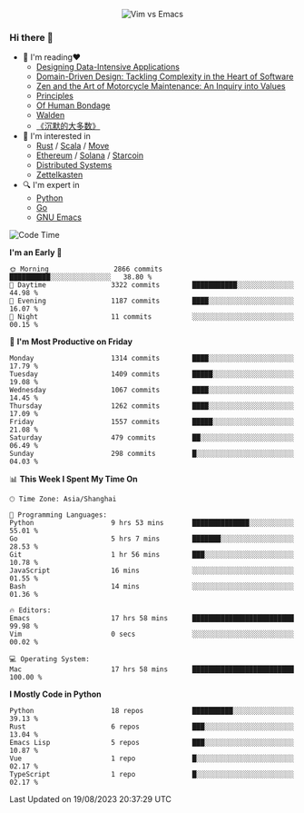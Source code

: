 <p align="center">
    <img src="https://gist.githubusercontent.com/coldnight/e696baffb094e71c96cb302118878eae/raw/40ea5053a6f66cc65f90f437e4173497da225958/banner.gif" alt="Vim vs Emacs" />
</p>

### Hi there 👋

- 📖 I'm reading❤️
    + [Designing Data-Intensive Applications](https://www.oreilly.com/library/view/designing-data-intensive-applications/9781491903063/)
    + [Domain-Driven Design: Tackling Complexity in the Heart of Software](https://www.dddcommunity.org/book/evans_2003/)
    + [Zen and the Art of Motorcycle Maintenance: An Inquiry into Values](https://en.wikipedia.org/wiki/Zen_and_the_Art_of_Motorcycle_Maintenance)
    + [Principles](https://www.principles.com/)
    + [Of Human Bondage](https://en.wikipedia.org/wiki/Of_Human_Bondage)
    + [Walden](https://en.wikipedia.org/wiki/Walden)
    + [《沉默的大多数》](https://en.wikipedia.org/wiki/Silent_majority)
- 🌱 I'm interested in
    + [Rust](https://www.rust-lang.org/) / [Scala](https://www.scala-lang.org/) / [Move](https://github.com/move-language/move/)
    + [Ethereum](https://ethereum.org/en/) / [Solana](https://solana.com/) / [Starcoin](https://github.com/starcoinorg/starcoin)
	+ [Distributed Systems](https://www.linuxzen.com/notes/topics/20200320174417_%E5%88%86%E5%B8%83%E5%BC%8F/)
	+ [Zettelkasten](https://www.linuxzen.com/notes/notes/20220120080920-slip_box/)
- 🔍 I'm expert in
    + [Python](https://www.python.org/)
    + [Go](https://go.dev/)
    + [GNU Emacs](https://www.gnu.org/software/emacs/)

<!--START_SECTION:waka-->
![Code Time](http://img.shields.io/badge/Code%20Time-2%2C307%20hrs%2042%20mins-blue)

**I'm an Early 🐤** 

```text
🌞 Morning                2866 commits        ██████████░░░░░░░░░░░░░░░   38.80 % 
🌆 Daytime                3322 commits        ███████████░░░░░░░░░░░░░░   44.98 % 
🌃 Evening                1187 commits        ████░░░░░░░░░░░░░░░░░░░░░   16.07 % 
🌙 Night                  11 commits          ░░░░░░░░░░░░░░░░░░░░░░░░░   00.15 % 
```
📅 **I'm Most Productive on Friday** 

```text
Monday                   1314 commits        ████░░░░░░░░░░░░░░░░░░░░░   17.79 % 
Tuesday                  1409 commits        █████░░░░░░░░░░░░░░░░░░░░   19.08 % 
Wednesday                1067 commits        ████░░░░░░░░░░░░░░░░░░░░░   14.45 % 
Thursday                 1262 commits        ████░░░░░░░░░░░░░░░░░░░░░   17.09 % 
Friday                   1557 commits        █████░░░░░░░░░░░░░░░░░░░░   21.08 % 
Saturday                 479 commits         ██░░░░░░░░░░░░░░░░░░░░░░░   06.49 % 
Sunday                   298 commits         █░░░░░░░░░░░░░░░░░░░░░░░░   04.03 % 
```


📊 **This Week I Spent My Time On** 

```text
🕑︎ Time Zone: Asia/Shanghai

💬 Programming Languages: 
Python                   9 hrs 53 mins       ██████████████░░░░░░░░░░░   55.01 % 
Go                       5 hrs 7 mins        ███████░░░░░░░░░░░░░░░░░░   28.53 % 
Git                      1 hr 56 mins        ███░░░░░░░░░░░░░░░░░░░░░░   10.78 % 
JavaScript               16 mins             ░░░░░░░░░░░░░░░░░░░░░░░░░   01.55 % 
Bash                     14 mins             ░░░░░░░░░░░░░░░░░░░░░░░░░   01.36 % 

🔥 Editors: 
Emacs                    17 hrs 58 mins      █████████████████████████   99.98 % 
Vim                      0 secs              ░░░░░░░░░░░░░░░░░░░░░░░░░   00.02 % 

💻 Operating System: 
Mac                      17 hrs 58 mins      █████████████████████████   100.00 % 
```

**I Mostly Code in Python** 

```text
Python                   18 repos            ██████████░░░░░░░░░░░░░░░   39.13 % 
Rust                     6 repos             ███░░░░░░░░░░░░░░░░░░░░░░   13.04 % 
Emacs Lisp               5 repos             ███░░░░░░░░░░░░░░░░░░░░░░   10.87 % 
Vue                      1 repo              █░░░░░░░░░░░░░░░░░░░░░░░░   02.17 % 
TypeScript               1 repo              █░░░░░░░░░░░░░░░░░░░░░░░░   02.17 % 
```




 Last Updated on 19/08/2023 20:37:29 UTC
<!--END_SECTION:waka-->
